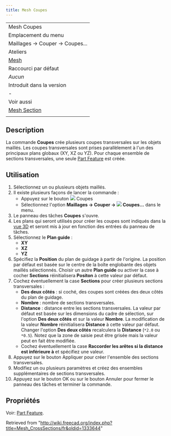 ```yaml
---
title: Mesh Coupes
---
```

|  |
| --- |
| Mesh Coupes |
| Emplacement du menu |
| Maillages → Couper → Coupes... |
| Ateliers |
| [Mesh](/Mesh_Workbench/fr "Mesh Workbench/fr") |
| Raccourci par défaut |
| *Aucun* |
| Introduit dans la version |
| - |
| Voir aussi |
| [Mesh Section](/Mesh_SectionByPlane/fr "Mesh SectionByPlane/fr") |
|  |

## Description

La commande **Coupes** crée plusieurs coupes transversales sur les objets maillés. Les coupes transversales sont prises parallèlement à l'un des principaux plans globaux (XY, XZ ou YZ). Pour chaque ensemble de sections transversales, une seule [Part Feature](/Part_Feature/fr "Part Feature/fr") est créée.

## Utilisation

1. Sélectionnez un ou plusieurs objets maillés.
2. Il existe plusieurs façons de lancer la commande :
   * Appuyez sur le bouton ![](/images/Mesh_CrossSections.svg) Coupes
   * Sélectionnez l'option **Maillages → Couper → ![](/images/Mesh_CrossSections.svg) Coupes...** dans le menu.
3. Le panneau des tâches **Coupes** s'ouvre.
4. Les plans qui seront utilisés pour créer les coupes sont indiqués dans la [vue 3D](/3D_view/fr "3D view/fr") et seront mis à jour en fonction des entrées du panneau de tâches.
5. Sélectionnez le **Plan guide** :
   * **XY**
   * **XZ**
   * **YZ**
6. Spécifiez la **Position** du plan de guidage à partir de l'origine. La position par défaut est basée sur le centre de la boîte englobante des objets maillés sélectionnés. Choisir un autre **Plan guide** ou activer la case à cocher **Sections** réinitialisera **Positon** à cette valeur par défaut.
7. Cochez éventuellement la case **Sections** pour créer plusieurs sections transversales :
   * **Des deux côtés** : si coché, des coupes sont créées des deux côtés du plan de guidage.
   * **Nombre** : nombre de sections transversales.
   * **Distance** : distance entre les sections transversales. La valeur par défaut est basée sur les dimensions du cadre de sélection, sur l'option **Des deux côtés** et sur la valeur **Nombre**. La modification de la valeur **Nombre** réinitialisera **Distance** à cette valeur par défaut. Changer l'option **Des deux côtés** recalculera la **Distance** (`*2.0` ou `*0.5`). Notez que la zone de saisie peut être grisée mais la valeur peut en fait être modifiée.
   * Cochez éventuellement la case **Raccorder les arêtes si la distance est inférieure à** et spécifiez une valeur.
8. Appuyez sur le bouton Appliquer pour créer l'ensemble des sections transversales.
9. Modifiez un ou plusieurs paramètres et créez des ensembles supplémentaires de sections transversales.
10. Appuyez sur le bouton OK ou sur le bouton Annuler pour fermer le panneau des tâches et terminer la commande.

## Propriétés

Voir: [Part Feature](/Part_Feature/fr "Part Feature/fr").

Retrieved from "<http://wiki.freecad.org/index.php?title=Mesh_CrossSections/fr&oldid=1333644>"